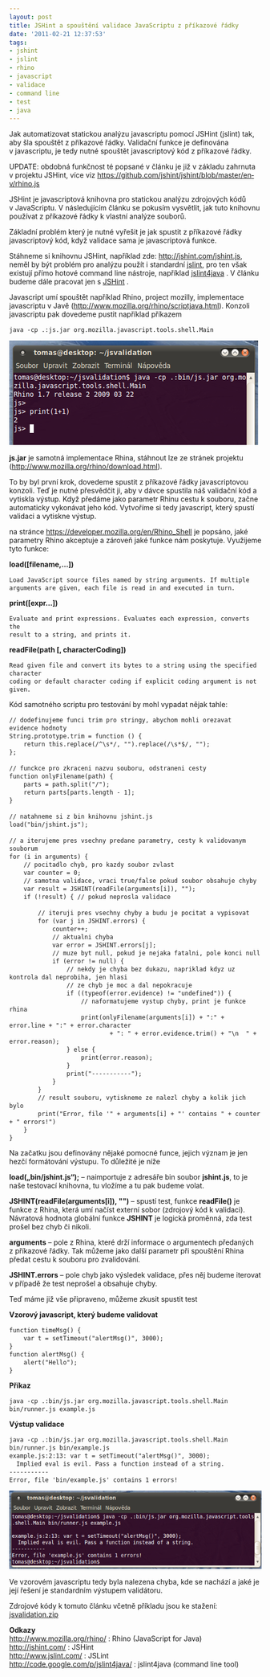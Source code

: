 ```yaml
---
layout: post
title: JSHint a spouštění validace JavaScriptu z příkazové řádky
date: '2011-02-21 12:37:53'
tags:
- jshint
- jslint
- rhino
- javascript
- validace
- command line
- test
- java
---
```


Jak automatizovat statickou analýzu javascriptu pomocí JSHint (jslint) tak,
aby šla spouštět z příkazové řádky. Validační funkce je
definována v javascriptu, je tedy nutné spouštět javascriptový kód
z příkazové řádky.


<p>UPDATE: obdobná funkčnost té popsané v článku je již
v základu zahrnuta v projektu JSHint, více viz <a
href="https://github.com/jshint/jshint/blob/master/env/rhino.js">https://github­.com/jshint/jshin­t/blob/master/en­v/rhino.js</a></p>

<p>JSHint je javascriptová knihovna pro statickou analýzu zdrojových kódů
v JavaScriptu. V následujícím článku se pokusím vysvětlit, jak
tuto knihovnu používat z příkazové řádky k vlastní analýze
souborů.</p>

<p>Základní problém který je nutné vyřešit je jak spustit
z příkazové řádky javascriptový kód, když validace sama je
javascriptová funkce.</p>

<p>Stáhneme si knihovnu JSHint, například zde: <a
href="http://jshint.com/jshint.js">http://jshint­.com/jshint.js</a>, neměl
by být problém pro analýzu použít i standardní <a
href="http://www.jslint.com/">jslint</a>, pro ten však existují přímo
hotové command line nástroje, například <a
href="http://code.google.com/p/jslint4java/">jslint4java</a> . V článku
budeme dále pracovat jen s <a href="http://jshint.com/">JSHint</a> .</p>

<p>Javascript umí spouštět například Rhino, project mozilly, implementace
javascriptu v Javě (<a
href="http://www.mozilla.org/rhino/scriptjava.html">http://www.mo­zilla.org/rhi­no/scriptjava­.html</a>).
Konzoli javascriptu pak dovedeme pustit například příkazem</p>

<pre><code>java -cp .:js.jar org.mozilla.javascript.tools.shell.Main</code></pre>

<div><img src="/images/67.png" alt="rhino js console"
/></div>

<p><strong>js.jar</strong> je samotná implementace Rhina, stáhnout lze ze
stránek projektu (<a
href="http://www.mozilla.org/rhino/download.html">http://www.mo­zilla.org/rhi­no/download.html</a>).</p>

<p>To by byl první krok, dovedeme spustit z příkazové řádky
javascriptovou konzoli. Teď je nutné přesvědčit ji, aby v dávce
spustila náš validační kód a vytiskla výstup. Když předáme jako
parametr Rhinu cestu k souboru, začne automaticky vykonávat jeho kód.
Vytvoříme si tedy javascript, který spustí validaci a vytiskne výstup.</p>

<p>na stránce <a
href="https://developer.mozilla.org/en/Rhino_Shell">https://develo­per.mozilla.or­g/en/Rhino_She­ll</a>
je popsáno, jaké parametry Rhino akceptuje a zároveň jaké funkce nám
poskytuje. Využijeme tyto funkce:</p>

<p><strong>load([filename­,…])</strong></p>

<pre><code>Load JavaScript source files named by string arguments. If multiple
arguments are given, each file is read in and executed in turn.</code></pre>

<p><strong>print([expr…])</strong></p>

<pre><code>Evaluate and print expressions. Evaluates each expression, converts the
result to a string, and prints it.</code></pre>

<p><strong>readFile(path [, characterCoding])</strong></p>

<pre><code>Read given file and convert its bytes to a string using the specified character
coding or default character coding if explicit coding argument is not given.</code></pre>

<p>Kód samotného scriptu pro testování by mohl vypadat nějak tahle:</p>

<pre class="prettyprint"><code>// dodefinujeme funci trim pro stringy, abychom mohli orezavat evidence hodnoty
String.prototype.trim = function () {
    return this.replace(/^\s*/, "").replace(/\s*$/, "");
};

// funckce pro zkraceni nazvu souboru, odstraneni cesty
function onlyFilename(path) {
    parts = path.split("/");
    return parts[parts.length - 1];
}

// natahneme si z bin knihovnu jshint.js
load("bin/jshint.js");

// a iterujeme pres vsechny predane parametry, cesty k validovanym souborum
for (i in arguments) {
    // pocitadlo chyb, pro kazdy soubor zvlast
    var counter = 0;
    // samotna validace, vraci true/false pokud soubor obsahuje chyby
    var result = JSHINT(readFile(arguments[i]), "");
    if (!result) { // pokud neprosla validace

        // iteruji pres vsechny chyby a budu je pocitat a vypisovat
        for (var j in JSHINT.errors) {
            counter++;
            // aktualni chyba
            var error = JSHINT.errors[j];
            // muze byt null, pokud je nejaka fatalni, pole konci null
            if (error != null) {
                // nekdy je chyba bez dukazu, napriklad kdyz uz kontrola dal neprobiha, jen hlasi
                // ze chyb je moc a dal nepokracuje
                if ((typeof(error.evidence) != "undefined")) {
                    // naformatujeme vystup chyby, print je funkce rhina
                    print(onlyFilename(arguments[i]) + ":" + error.line + ":" + error.character
                            + ": " + error.evidence.trim() + "\n  " + error.reason);
                } else {
                    print(error.reason);
                }
                print("-----------");
            }
        }
        // result souboru, vytiskneme ze nalezl chyby a kolik jich bylo
        print("Error, file '" + arguments[i] + "' contains " + counter + " errors!")
    }
}</code></pre>

<p>Na začatku jsou definovány nějaké pomocné funce, jejich význam je jen
hezčí formátování výstupu. To důležité je níže</p>

<p><strong>load(„bin/jshin­t.js“);</strong> – naimportuje
z adresáře bin soubor <strong>jshint.js</strong>, to je naše testovací
knihovna, tu vložíme a tu pak budeme volat.</p>

<p><strong>JSHINT(readFi­le(arguments[i­]), "")</strong> –
spustí test, funkce <strong>readFile()</strong> je funkce z Rhina, která
umí načíst externí sobor (zdrojový kód k validaci). Návratová
hodnota globální funkce <strong>JSHINT</strong> je logická proměnná, zda
test prošel bez chyb či nikoli.</p>

<p><strong>arguments</strong> – pole z Rhina, které drží informace
o argumentech předaných z příkazové řádky. Tak můžeme jako
další parametr při spouštění Rhina předat cestu k souboru pro
zvalidování.</p>

<p><strong>JSHINT.errors</strong> – pole chyb jako výsledek validace,
přes něj budeme iterovat v případě že test neprošel a obsahuje
chyby.</p>

<p>Teď máme již vše připraveno, můžeme zkusit spustit test</p>

<p><strong>Vzorový javascript, který budeme validovat</strong></p>

<pre class="prettyprint"><code>function timeMsg() {
    var t = setTimeout("alertMsg()", 3000);
}
function alertMsg() {
    alert("Hello");
}</code></pre>

<p><strong>Příkaz</strong></p>

<pre><code>java -cp .:bin/js.jar org.mozilla.javascript.tools.shell.Main bin/runner.js example.js</code></pre>

<p><strong>Výstup validace</strong></p>

<pre><code>java -cp .:bin/js.jar org.mozilla.javascript.tools.shell.Main bin/runner.js bin/example.js
example.js:2:13: var t = setTimeout("alertMsg()", 3000);
  Implied eval is evil. Pass a function instead of a string.
-----------
Error, file 'bin/example.js' contains 1 errors!</code></pre>

<div><img src="/images/68.png"
alt="js validace - vysledky" /></div>

<p>Ve vzorovém javascriptu tedy byla nalezena chyba, kde se nachází a jaké
je její řešení je standardním výstupem validátoru.</p>

<p>Zdrojové kódy k tomuto článku včetně příkladu jsou ke stažení:
<a href="/downloads/jsvalidation.zip">jsvalidation.zip</a></p>

<p><strong>Odkazy</strong>
<br /><a
href="http://www.mozilla.org/rhino/">http://www.mo­zilla.org/rhi­no/</a>
: Rhino (JavaScript for Java)
<br /><a href="http://jshint.com/">http://jshint­.com/</a> : JSHint
<br /><a href="http://www.jslint.com/">http://www.jslin­t.com/</a> : JSLint
<br /><a
href="http://code.google.com/p/jslint4java/">http://code.go­ogle.com/p/jslin­t4java/</a>
: jslint4java (command line tool)</p>

